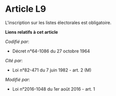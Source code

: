 # Article L9

L'inscription sur les listes électorales est obligatoire.

**Liens relatifs à cet article**

_Codifié par_:

  - Décret n°64-1086 du 27 octobre 1964

_Cité par_:

  - Loi n°82-471 du 7 juin 1982 - art. 2 (M)

_Modifié par_:

  - Loi n°2016-1048 du 1er août 2016 - art. 1
